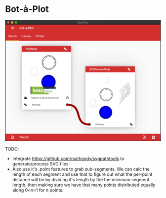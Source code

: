 # Bot-à-Plot

![alt text](doc/img/botaplot_screenshot.png "Bot-à-Plot")

TODO:
* Integrate https://github.com/mathandy/svgpathtools to generate/process SVG files
* Also use it's .point features to grab sub-segments. We can calc the length of each
  segment and use that to figure out what the per-point distance will be by dividing
  it's length by the the minimum segment length, then making sure we have that many
  points distributed equally along 0<n<1 for n points.
  
